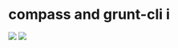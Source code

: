 # compass and grunt-cli i

[![](https://images.microbadger.com/badges/image/ppottie/docker-grunt-compass.svg)](https://microbadger.com/images/ppottie/docker-grunt-compass "Get your own image badge on microbadger.com")
[![](https://images.microbadger.com/badges/version/ppottie/docker-grunt-compass.svg)](https://microbadger.com/images/ppottie/docker-grunt-compass "Get your own version badge on microbadger.com")
